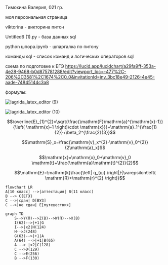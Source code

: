 Тимохина Валерия, 021 гр.

моя персональная страница

viktorina - викторина питон

Untitled6 (1).py - база данных sql

python шпора.ipynb - шпаргалка по питону

команды sql - список команд и логических операторов sql

схема по подготовке к ЕГЭ https://lucid.app/lucidchart/a29fa9ff-353a-4e28-9468-b0d875781288/edit?viewport_loc=-477%2C-206%2C3581%2C1674%2C0_0&invitationId=inv_3bc18e49-2126-4e45-aade-74845144c3a8


формулы:

![lagrida_latex_editor (9)](https://user-images.githubusercontent.com/114642658/201013805-17eea746-bf28-4820-bf3e-27a782bee660.png)

![lagrida_latex_editor (10)](https://user-images.githubusercontent.com/114642658/201016077-8ca2368d-b2b6-4597-94af-23b7f7cef787.png)

$$\overline{E}_{1}^{2}=\sqrt{\frac{\mathrm{F}\mathrm{a}^{\mathrm{x}-1}}{\left( \mathrm{x}-1 \right)\cdot \mathrm{x}}}+\mathrm{a}_1^{\frac{1}{2}}+\beta_2^{\frac{2}{3}}$$

$$\mathrm{S}_x=\frac{\mathrm{v}_x^{2}-\mathrm{v}_0^{2}}{2\mathrm{a}_x}$$

$$\mathrm{x}=\mathrm{x}_0+\mathrm{v}_0 \mathrm{t}+\frac{\mathrm{a}\mathrm{t}^{2}}{2}$$

$$\mathrm{E}=\mathrm{k}\frac{\left| q_{ш} \right|}{\varepsilon\left( \mathrm{R}+\mathrm{r}^{2} \right)}$$

```mermaid
flowchart LR
A[10 класс] -->|аттестация| B(11 класс)
B --> C{ЕГЭ}
C -->|сдан| D[ВУЗ]
C -->|не сдан| E[путешествия]
```

```mermaid
graph TD
    S-->Y(П)-->Z(В)-->W(П)-->X(В)
    I(62)-->|+1|G
    I-->|x2|H(124)
    H-->J(248)
    G(63)-->|+1|A
    A(64) -->|+1|B(65) 
    A --> |x2|C(128)
    C -->D(129)
    C -->E(256)
    B -->F(130)
 ```
